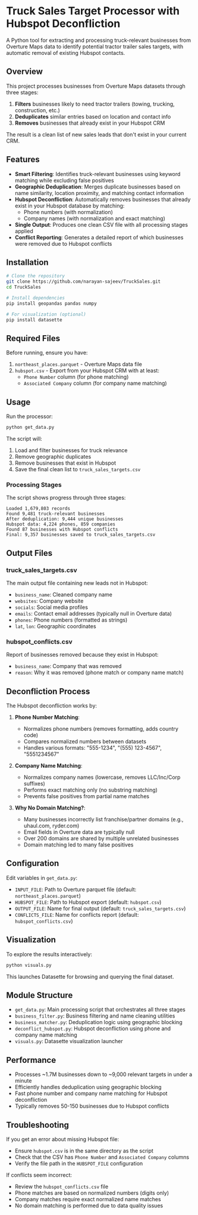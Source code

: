 # Truck Sales Target Processor with Hubspot Deconfliction

A Python tool for extracting and processing truck-relevant businesses from Overture Maps data to identify potential tractor trailer sales targets, with automatic removal of existing Hubspot contacts.

## Overview

This project processes businesses from Overture Maps datasets through three stages:
1. **Filters** businesses likely to need tractor trailers (towing, trucking, construction, etc.)
2. **Deduplicates** similar entries based on location and contact info
3. **Removes** businesses that already exist in your Hubspot CRM

The result is a clean list of new sales leads that don't exist in your current CRM.

## Features

- **Smart Filtering**: Identifies truck-relevant businesses using keyword matching while excluding false positives
- **Geographic Deduplication**: Merges duplicate businesses based on name similarity, location proximity, and matching contact information
- **Hubspot Deconfliction**: Automatically removes businesses that already exist in your Hubspot database by matching:
  - Phone numbers (with normalization)
  - Company names (with normalization and exact matching)
- **Single Output**: Produces one clean CSV file with all processing stages applied
- **Conflict Reporting**: Generates a detailed report of which businesses were removed due to Hubspot conflicts

## Installation

```bash
# Clone the repository
git clone https://github.com/narayan-sajeev/TruckSales.git
cd TruckSales

# Install dependencies
pip install geopandas pandas numpy

# For visualization (optional)
pip install datasette
```

## Required Files

Before running, ensure you have:
1. `northeast_places.parquet` - Overture Maps data file
2. `hubspot.csv` - Export from your Hubspot CRM with at least:
   - `Phone Number` column (for phone matching)
   - `Associated Company` column (for company name matching)

## Usage

Run the processor:
```bash
python get_data.py
```

The script will:
1. Load and filter businesses for truck relevance
2. Remove geographic duplicates
3. Remove businesses that exist in Hubspot
4. Save the final clean list to `truck_sales_targets.csv`

### Processing Stages

The script shows progress through three stages:

```
Loaded 1,679,803 records
Found 9,481 truck-relevant businesses
After deduplication: 9,444 unique businesses
Hubspot data: 4,224 phones, 859 companies
Found 87 businesses with Hubspot conflicts
Final: 9,357 businesses saved to truck_sales_targets.csv
```

## Output Files

### truck_sales_targets.csv
The main output file containing new leads not in Hubspot:
- `business_name`: Cleaned company name
- `websites`: Company website
- `socials`: Social media profiles
- `emails`: Contact email addresses (typically null in Overture data)
- `phones`: Phone numbers (formatted as strings)
- `lat`, `lon`: Geographic coordinates

### hubspot_conflicts.csv
Report of businesses removed because they exist in Hubspot:
- `business_name`: Company that was removed
- `reason`: Why it was removed (phone match or company name match)

## Deconfliction Process

The Hubspot deconfliction works by:

1. **Phone Number Matching**:
   - Normalizes phone numbers (removes formatting, adds country code)
   - Compares normalized numbers between datasets
   - Handles various formats: "555-1234", "(555) 123-4567", "5551234567"

2. **Company Name Matching**:
   - Normalizes company names (lowercase, removes LLC/Inc/Corp suffixes)
   - Performs exact matching only (no substring matching)
   - Prevents false positives from partial name matches

3. **Why No Domain Matching?**:
   - Many businesses incorrectly list franchise/partner domains (e.g., uhaul.com, ryder.com)
   - Email fields in Overture data are typically null
   - Over 200 domains are shared by multiple unrelated businesses
   - Domain matching led to many false positives

## Configuration

Edit variables in `get_data.py`:
- `INPUT_FILE`: Path to Overture parquet file (default: `northeast_places.parquet`)
- `HUBSPOT_FILE`: Path to Hubspot export (default: `hubspot.csv`)
- `OUTPUT_FILE`: Name for final output (default: `truck_sales_targets.csv`)
- `CONFLICTS_FILE`: Name for conflicts report (default: `hubspot_conflicts.csv`)

## Visualization

To explore the results interactively:
```bash
python visuals.py
```

This launches Datasette for browsing and querying the final dataset.

## Module Structure

- `get_data.py`: Main processing script that orchestrates all three stages
- `business_filter.py`: Business filtering and name cleaning utilities
- `business_matcher.py`: Deduplication logic using geographic blocking
- `deconflict_hubspot.py`: Hubspot deconfliction using phone and company name matching
- `visuals.py`: Datasette visualization launcher

## Performance

- Processes ~1.7M businesses down to ~9,000 relevant targets in under a minute
- Efficiently handles deduplication using geographic blocking
- Fast phone number and company name matching for Hubspot deconfliction
- Typically removes 50-150 businesses due to Hubspot conflicts

## Troubleshooting

If you get an error about missing Hubspot file:
- Ensure `hubspot.csv` is in the same directory as the script
- Check that the CSV has `Phone Number` and `Associated Company` columns
- Verify the file path in the `HUBSPOT_FILE` configuration

If conflicts seem incorrect:
- Review the `hubspot_conflicts.csv` file
- Phone matches are based on normalized numbers (digits only)
- Company matches require exact normalized name matches
- No domain matching is performed due to data quality issues